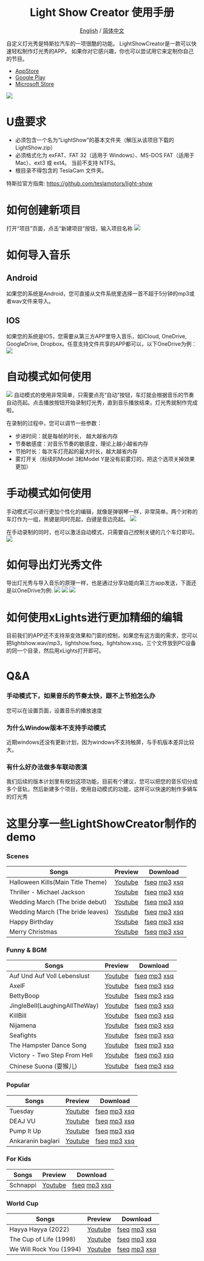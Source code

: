 <h1 align="center"/>Light Show Creator 使用手册</h1>
<p align="center">
	<a href="./README.md">English</a>
	/
    <a href="./README-zh.md">简体中文</a>
</p>

自定义灯光秀是特斯拉汽车的一项很酷的功能。 LightShowCreator是一款可以快速轻松制作灯光秀的APP。 如果你对它感兴趣，你也可以尝试用它来定制你自己的节目。
+ [AppStore](https://apps.apple.com/us/app/light-show-creator/id6446385602)
+ [Google Play](https://play.google.com/store/apps/details?id=com.coding1024.tslshow)
+ [Microsoft Store](https://www.microsoft.com/store/productId/9PL28B7M856D)

![](Images/preview.gif)

# U盘要求
+ 必须包含一个名为“LightShow”的基本文件夹（解压从该项目下载的 LightShow.zip）
+ 必须格式化为 exFAT、FAT 32（适用于 Windows）、MS-DOS FAT（适用于 Mac）、ext3 或 ext4。 当前不支持 NTFS。
+ 根目录不得包含的 TeslaCam 文件夹。

特斯拉官方指南: https://github.com/teslamotors/light-show

# 如何创建新项目
打开“项目”页面，点击“新建项目”按钮，输入项目名称
![](Images/new-project.png)

# 如何导入音乐
## Android
如果您的系统是Android，您可直接从文件系统里选择一首不超于5分钟的mp3或者wav文件来导入。

## IOS
如果您的系统是IOS，您需要从第三方APP里导入音乐，如iCloud, OneDrive, GoogleDrive, Dropbox。任意支持文件共享的APP都可以，以下OneDrive为例：
![](Images/import01.png)

# 自动模式如何使用
![](Images/auto.png)
自动模式的使用非常简单，只需要点亮“自动”按钮，车灯就会根据音乐的节奏自动亮起。点击播放按钮开始录制灯光秀，直到音乐播放结束，灯光秀就制作完成啦。

在录制的过程中，您可以调节一些参数：
+ 步进时间：就是每帧的时长， 越大越省内存
+ 节奏敏感度：对音乐节奏的敏感度，理论上越小越省内存
+ 节拍时长：每次车灯亮起的最大时长，越大越省内存
+ 雾灯开关（标续的Model 3和Model Y是没有前雾灯的，把这个选项关掉效果更加）

# 手动模式如何使用
手动模式可以进行更加个性化的编辑，就像是弹钢琴一样，非常简单。两个对称的车灯作为一组，黑键是同时亮起，白键是音边亮起。
![](Images/manual01.png)

在手动录制的同时，也可以激活自动模式，只需要自己控制关键的几个车灯即可。
![](Images/manual02.png)

# 如何导出灯光秀文件
导出灯光秀与导入音乐的原理一样，也是通过分享功能向第三方app发送，下面还是以OneDrive为例:
![](Images/export01.png)
![](Images/export02.png)
![](Images/export03.png)


# 如何使用xLights进行更加精细的编辑
目前我们的APP还不支持渐变效果和门窗的控制，如果您有这方面的需求，您可以把lightshow.wav/mp3，lightshow.fseq，lightshow.xsq，三个文件放到PC设备的同一个目录，然后用xLights打开即可。

# Q&A
### 手动模式下，如果音乐的节奏太快，跟不上节拍怎么办
您可以在设置页面，设置音乐的播放速度

### 为什么Window版本不支持手动模式
近期windows还没有更新计划，因为windows不支持触屏，与手机版本差异比较大。

### 有什么好办法做多车联动表演
我们后续的版本计划里有规划这项功能，目前有个建议，您可以把您的音乐切分成多个音轨，然后新建多个项目，使用自动模式的功能，这样可以快速的制作多辆车的灯光秀

# 这里分享一些LightShowCreator制作的demo
### Scenes
|Songs|Preview|Download|
|---|---|---|
|Halloween Kills(Main Title Theme)|[Youtube](https://youtu.be/EEkjOqiCXso)|[fseq](Downloads/HalloweenKills.fseq) [mp3](Downloads/HalloweenKills.mp3) [xsq](Downloads/HalloweenKills.xsq)|
|Thriller - Michael Jackson|[Youtube](https://youtu.be/DHbQ05eTug8)|[fseq](Downloads/Thriller.fseq) [mp3](Downloads/Thriller.mp3) [xsq](Downloads/Thriller.xsq)|
|Wedding March (The bride debut)|[Youtube](https://youtu.be/iakQSEtRHS8)|[fseq](Downloads/Wedding1.fseq) [mp3](Downloads/Wedding1.mp3) [xsq](Downloads/Wedding1.xsq)|
|Wedding March (The bride leaves)|[Youtube](https://youtu.be/Gn86WnPEw6o)|[fseq](Downloads/Wedding2.fseq) [mp3](Downloads/Wedding2.mp3) [xsq](Downloads/Wedding2.xsq)|
|Happy Birthday|[Youtube](https://youtu.be/c4l5BWJmnm8)|[fseq](Downloads/HappyBirthday.fseq) [mp3](Downloads/HappyBirthday.mp3) [xsq](Downloads/HappyBirthday.xsq)|
|Merry Christmas|[Youtube](https://youtu.be/pC14N6Z2QZY)|[fseq](Downloads/MerryChristmas.fseq) [mp3](Downloads/MerryChristmas.mp3) [xsq](Downloads/MerryChristmas.xsq)|

### Funny & BGM
|Songs|Preview|Download|
|---|---|---|
|Auf Und Auf Voll Lebenslust|[Youtube](https://youtu.be/QG7xRLSWCg0)|[fseq](Downloads/AufUndAufVollLebenslust.fseq) [mp3](Downloads/AufUndAufVollLebenslust.mp3) [xsq](Downloads/AufUndAufVollLebenslust.xsq)|
|AxelF|[Youtube](https://youtu.be/2tdLb02Y96o)|[fseq](Downloads/AxelF.fseq) [mp3](Downloads/AxelF.mp3) [xsq](Downloads/AxelF.xsq)|
|BettyBoop|[Youtube](https://youtu.be/H2x7Mawssjo)|[fseq](Downloads/BettyBoop.fseq) [mp3](Downloads/BettyBoop.mp3) [xsq](Downloads/BettyBoop.xsq)|
|JingleBell(LaughingAllTheWay)|[Youtube](https://youtu.be/J-K50W4beiU)|[fseq](Downloads/JingleBell(LaughingAllTheWay).fseq) [mp3](Downloads/JingleBell(LaughingAllTheWay).mp3) [xsq](Downloads/JingleBell(LaughingAllTheWay).xsq)|
|KillBill|[Youtube](https://youtu.be/6oPdOL5JQ6g)|[fseq](Downloads/KillBill.fseq) [mp3](Downloads/KillBill.mp3) [xsq](Downloads/KillBill.xsq)|
|Nijamena|[Youtube](https://youtu.be/3vFTLrvxN0A)|[fseq](Downloads/Nijamena.fseq) [mp3](Downloads/Nijamena.mp3) [xsq](Downloads/Nijamena.xsq)|
|Seafights|[Youtube](https://youtu.be/5yDf8Ge_mEE)|[fseq](Downloads/Seafights.fseq) [mp3](Downloads/Seafights.mp3) [xsq](Downloads/Seafights.xsq)|
|The Hampster Dance Song|[Youtube](https://youtu.be/Nl9QJFfxf2Y)|[fseq](Downloads/TheHampsterDanceSong.fseq) [mp3](Downloads/TheHampsterDanceSong.mp3) [xsq](Downloads/TheHampsterDanceSong.xsq)|
|Victory - Two Step From Hell | [Youtube](https://youtu.be/JfHDj0td7Y8)|[fseq](Downloads/Vectory.fseq) [mp3](Downloads/Vectory.mp3) [xsq](Downloads/Vectory.xsq)|
|Chinese Suona (耍猴儿) | [Youtube](https://youtu.be/PHS2iNy9a-Y)|[fseq](Downloads/MonkeySuona.fseq) [mp3](Downloads/MonkeySuona.mp3) [xsq](Downloads/MonkeySuona.xsq)|

### Popular
|Songs|Preview|Download|
|---|---|---|
|Tuesday|[Youtube](https://youtu.be/dwjc0wLnCfQ)|[fseq](Downloads/Tuesday.fseq) [mp3](Downloads/Tuesday.mp3) [xsq](Downloads/Tuesday.xsq)|
|DEAJ VU|[Youtube](https://youtu.be/dvio49U2RhE)|[fseq](Downloads/DEJAVU.fseq) [mp3](Downloads/DEJAVU.mp3) [xsq](Downloads/DEJAVU.xsq)|
|Pump It Up|[Youtube](https://youtu.be/G-VYmN47iyo)|[fseq](Downloads/PumpItUp.fseq) [mp3](Downloads/PumpItUp.mp3) [xsq](Downloads/PumpItUp.xsq)|
|Ankaranin baglari|[Youtube](https://youtu.be/8BakNXETqkA)|[fseq](Downloads/ANKARANIN.fseq) [mp3](Downloads/ANKARANIN.mp3) [xsq](Downloads/ANKARANIN.xsq)|

### For Kids
|Songs|Preview|Download|
|---|---|---|
|Schnappi|[Youtube](https://youtu.be/b-RGHncYe1Q)|[fseq](Downloads/Schnappi.fseq) [mp3](Downloads/Schnappi.mp3) [xsq](Downloads/Schnappi.xsq)|

### World Cup
|Songs|Preview|Download|
|---|---|---|
|Hayya Hayya (2022)|[Youtube](https://youtu.be/RpJeS3fIH1s)|[fseq](Downloads/HayyaHayya.fseq) [mp3](Downloads/HayyaHayya.mp3) [xsq](Downloads/HayyaHayya.xsq)|
|The Cup of Life (1998)|[Youtube](https://youtu.be/cqOPomTxMpo)|[fseq](Downloads/TheCupOfLife.fseq) [mp3](Downloads/TheCupOfLife.mp3) [xsq](Downloads/TheCupOfLife.xsq)|
|We Will Rock You (1994)|[Youtube](https://youtu.be/zCorVvQh99k)|[fseq](Downloads/WeWillRockYou.fseq) [mp3](Downloads/WeWillRockYou.mp3) [xsq](Downloads/WeWillRockYou.xsq)|
